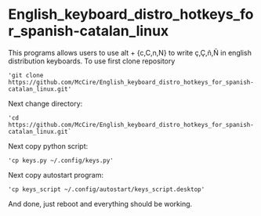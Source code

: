 # English_keyboard_distro_hotkeys_for_spanish-catalan_linux
This programs allows users to use alt + {c,C,n,N} to write ç,Ç,ñ,Ñ in english distribution keyboards.
To use first clone repository

	'git clone https://github.com/McCire/English_keyboard_distro_hotkeys_for_spanish-catalan_linux.git'

Next change directory:

	'cd https://github.com/McCire/English_keyboard_distro_hotkeys_for_spanish-catalan_linux.git`

Next copy python script:

	'cp keys.py ~/.config/keys.py'

Next copy autostart program:

	'cp keys_script ~/.config/autostart/keys_script.desktop'

And done, just reboot and everything should be working.
